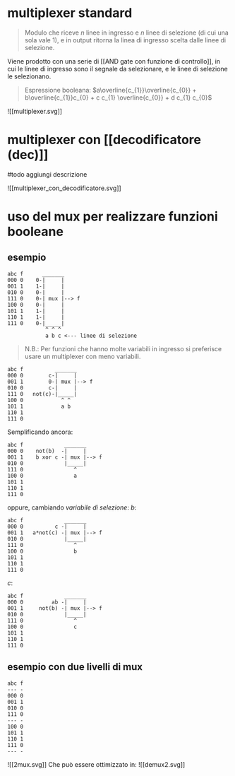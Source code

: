 # multiplexer standard

> Modulo che riceve $n$ linee in ingresso e $n$ linee di selezione (di cui una sola vale 1), e in output ritorna la linea di ingresso scelta dalle linee di selezione.

Viene prodotto con una serie di [[AND gate con funzione di controllo]], in cui le linee di ingresso sono il segnale da selezionare, e le linee di selezione le selezionano.

> Espressione booleana: $a\overline{c_{1}}\overline{c_{0}} + b\overline{c_{1}}c_{0} + c c_{1} \overline{c_{0}} + d c_{1} c_{0}$

![[multiplexer.svg]]
# multiplexer con [[decodificatore (dec)]]

#todo aggiungi descrizione

![[multiplexer_con_decodificatore.svg]]

# uso del mux per realizzare funzioni booleane
## esempio
```
abc f      _______
000 0    0-|     |
001 1    1-|     |
010 0    0-|     |
111 0    0-| mux |--> f
100 0    0-|     |
101 1    1-|     |
110 1    1-|     |
111 0    0-|_____|
            ^ ^ ^
            a b c <--- linee di selezione
```
> N.B.: Per funzioni che hanno molte variabili in ingresso si preferisce usare un multiplexer con meno variabili.

```
abc f          _______
000 0        c-|     |
001 1        0-| mux |--> f
010 0        c-|     |
111 0   not(c)-|_____|
100 0            ^ ^
101 1            a b
110 1
111 0
```
Semplificando ancora:
```
abc f             _______
000 0    not(b)  -|     |
001 1    b xor c -| mux |--> f
010 0             |_____|
111 0                ^
100 0                a
101 1
110 1
111 0
```
oppure, cambiando *variabile di selezione*:
*b*:
```
abc f             _______
000 0          c -|     |
001 1   a*not(c) -| mux |--> f
010 0             |_____|
111 0                ^
100 0                b
101 1
110 1
111 0
```
*c*:
```
abc f             _______
000 0         ab -|     |
001 1     not(b) -| mux |--> f
010 0             |_____|
111 0                ^
100 0                c
101 1
110 1
111 0
```

## esempio con due livelli di mux
```
abc f
--- -
000 0
001 1
010 0
111 0
--- -
100 0
101 1
110 1
111 0
--- -
```

![[2mux.svg]]
Che può essere ottimizzato in:
![[demux2.svg]]